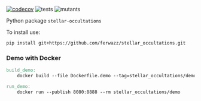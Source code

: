 [![codecov](https://codecov.io/gh/ferwazz/stellar_occultations/branch/develop/graph/badge.svg?token=8NOM5AFH66)](https://codecov.io/gh/ferwazz/stellar_occultations)
![tests](https://github.com/ferwazz/stellar_occultations/actions/workflows/tests.yml/badge.svg)
![mutants](https://github.com/ferwazz/stellar_occultations/actions/workflows/mutants.yml/badge.svg)

Python package `stellar-occultations`

To install use:

```
pip install git+https://github.com/ferwazz/stellar_occultations.git
```


### Demo with Docker

```Makefile
build_demo:
	docker build --file Dockerfile.demo --tag=stellar_occultations/demo .

run_demo:
	docker run --publish 8080:8888 --rm stellar_occultations/demo
```